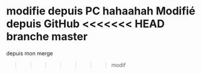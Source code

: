 modifie depuis PC
hahaahah
Modifié depuis GitHub
<<<<<<< HEAD
branche master
=======
depuis mon merge
>>>>>>> modif
